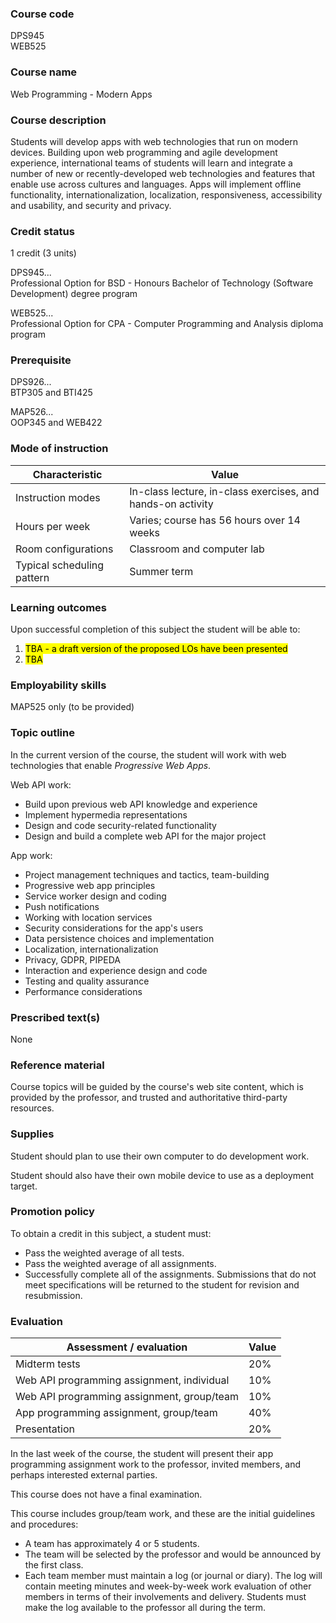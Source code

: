 ### Course code

DPS945  
WEB525

### Course name

Web Programming - Modern Apps

### Course description

Students will develop apps with web technologies that run on modern devices. Building upon web programming and agile development experience, international teams of students will learn and integrate a number of new or recently-developed web technologies and features that enable use across cultures and languages. Apps will implement offline functionality, internationalization, localization, responsiveness, accessibility and usability, and security and privacy.

### Credit status

1 credit (3 units)

DPS945...  
Professional Option for BSD - Honours Bachelor of Technology (Software Development) degree program 

WEB525...  
Professional Option for CPA - Computer Programming and Analysis diploma program 

### Prerequisite

DPS926...  
BTP305 and BTI425

MAP526...  
OOP345 and WEB422

### Mode of instruction

Characteristic | Value
--- | ---
Instruction modes | In-class lecture, in-class exercises, and hands-on activity
Hours per week | Varies; course has 56 hours over 14 weeks
Room configurations | Classroom and computer lab
Typical scheduling pattern | Summer term

### Learning outcomes

Upon successful completion of this subject the student will be able to:
1. <mark>TBA - a draft version of the proposed LOs have been presented</mark>
1. <mark>TBA</mark>

### Employability skills

MAP525 only (to be provided) 

### Topic outline

In the current version of the course, the student will work with web technologies that enable *Progressive Web Apps*. 

Web API work:
* Build upon previous web API knowledge and experience
* Implement hypermedia representations
* Design and code security-related functionality 
* Design and build a complete web API for the major project

App work:
* Project management techniques and tactics, team-building
* Progressive web app principles 
* Service worker design and coding
* Push notifications 
* Working with location services
* Security considerations for the app's users
* Data persistence choices and implementation
* Localization, internationalization 
* Privacy, GDPR, PIPEDA
* Interaction and experience design and code
* Testing and quality assurance
* Performance considerations

### Prescribed text(s)

None

### Reference material

Course topics will be guided by the course's web site content, which is provided by the professor, and trusted and authoritative third-party resources. 

### Supplies

Student should plan to use their own computer to do development work. 

Student should also have their own mobile device to use as a deployment target. 

### Promotion policy

To obtain a credit in this subject, a student must:
* Pass the weighted average of all tests.
* Pass the weighted average of all assignments.
* Successfully complete all of the assignments. Submissions that do not meet specifications will be returned to the student for revision and resubmission.

### Evaluation

Assessment / evaluation | Value
--- | ---
Midterm tests | 20% 
Web API programming assignment, individual | 10%
Web API programming assignment, group/team | 10%
App programming assignment, group/team | 40%
Presentation | 20%

In the last week of the course, the student will present their app programming assignment work to the professor, invited members, and perhaps interested external parties. 

This course does not have a final examination. 

This course includes group/team work, and these are the initial guidelines and procedures:
*	A team has approximately 4 or 5 students. 
*	The team will be selected by the professor and would be announced by the first class. 
* Each team member must maintain a log (or journal or diary). The log  will contain meeting minutes and week-by-week work evaluation of other members in terms of their involvements and delivery. Students must make the log available to the professor all during the term.
